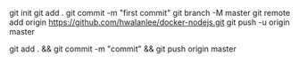 git init
git add .
git commit -m "first commit"
git branch -M master
git remote add origin https://github.com/hwalanlee/docker-nodejs.git
git push -u origin master

git add . && git commit -m "commit" && git push origin master